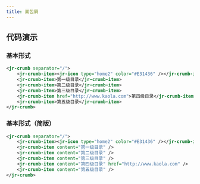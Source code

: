 ```yaml
---
title: 面包屑
---
```


## 代码演示

### 基本形式

<!-- demo_start -->
<div class="m-example"></div>

```xml
<jr-crumb separator="/">
    <jr-crumb-item><jr-icon type="home2" color="#E31436" /></jr-crumb-item>
    <jr-crumb-item>第一级目录</jr-crumb-item>
    <jr-crumb-item>第二级目录</jr-crumb-item>
    <jr-crumb-item>第三级目录</jr-crumb-item>
    <jr-crumb-item href="http://www.kaola.com">第四级目录</jr-crumb-item>
    <jr-crumb-item>第五级目录</jr-crumb-item>
</jr-crumb>
```
<!-- demo_end -->

### 基本形式（简版）

<!-- demo_start -->
<div class="m-example"></div>

```xml
<jr-crumb separator="/">
    <jr-crumb-item><jr-icon type="home2" color="#E31436" /></jr-crumb-item>
    <jr-crumb-item content="第一级目录" />
    <jr-crumb-item content="第二级目录" />
    <jr-crumb-item content="第三级目录" />
    <jr-crumb-item content="第四级目录" href="http://www.kaola.com" />
    <jr-crumb-item content="第五级目录" />
</jr-crumb>
```
<!-- demo_end -->